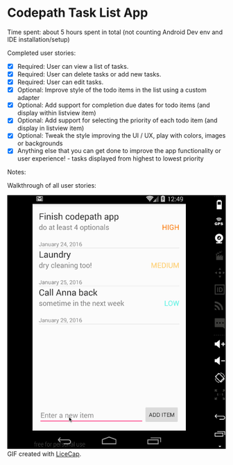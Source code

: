 # Codepath Task List App

Time spent: about 5 hours spent in total (not counting Android Dev env and IDE installation/setup)

Completed user stories:

 * [x] Required: User can view a list of tasks.
 * [x] Required: User can delete tasks or add new tasks.
 * [x] Required: User can edit tasks.
 * [x] Optional: Improve style of the todo items in the list using a custom adapter
 * [x] Optional: Add support for completion due dates for todo items (and display within listview item)
 * [x] Optional: Add support for selecting the priority of each todo item (and display in listview item)
 * [x] Optional: Tweak the style improving the UI / UX, play with colors, images or backgrounds
 * [x] Anything else that you can get done to improve the app functionality or user experience! - tasks displayed from highest to lowest priority
 
Notes:

Walkthrough of all user stories:

![Video Walkthrough](https://github.com/nidhik/codepath-android-todo/blob/master/codepath-assignment-android.gif)
GIF created with [LiceCap](http://www.cockos.com/licecap/).
